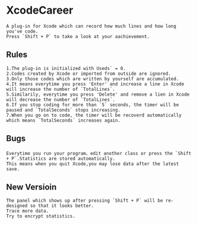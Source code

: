 # XcodeCareer
    A plug-in for Xcode which can record how much lines and how long you've code.
    Press `Shift + P` to take a look at your aachievement.    

## Rules
    1.The plug-in is initialized with Useds` = 0.
    2.Codes created by Xcode or imported from outside are ignored.
    3.Only those codes which are written by yourself are accumulated.
    4.It means everytime you press 'Enter' and increase a line in Xcode will increase the number of `TotalLines`.
    5.Similarily, everytime you press 'Delete' and remove a lien in Xcode will decrease the number of `TotalLines`.
    6.If you stop coding for more than `5` seconds, the timer will be paused and `TotalSeconds` stops increasing.
    7.When you go on to code, the timer will be recoverd automatically which means `TotalSeconds` increases again.       
## Bugs
    Everytime you run your program、edit another class or press the `Shift + P`.Statistics are stored automatically. 
    This means when you quit Xcode,you may lose data after the latest save.

## New Versioin
    The panel which shows up after pressing `Shift + P` will be re-designed so that it looks better.
    Trace more data.
    Try to encrypt statistics.
